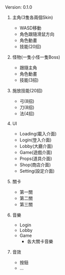 Version: 0.1.0
1. 主角(3隻各兩個Skin)
   - WASD移動
   - 角色跟隨滑鼠方向
   - 角色動畫
   - 技能(20招)

2. 怪物(一隻小怪一隻Boss)
   - 跟隨主角
   - 角色動畫
   - 技能(3招)
   
3. 施放技能(20招)
   - 弓(8招)
   - 刀(8招)
   - 法(4招)

4. UI
   - Loading(載入介面)
   - Login(登入介面)
   - Lobby(大廳介面)
   - Game(遊戲介面)
   - Props(道具介面)
   - Shop(商店介面)
   - Setting(設定介面)

5. 關卡
    - 第一關
    - 第二關
    - 第三關

6. 音樂
   - Login
   - Lobby
   - Game
     - 各大關卡音樂
7. 音效
   - 按鈕
   - ...

